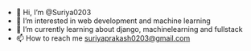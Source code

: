 - 👋 Hi, I’m @Suriya0203
- 👀 I’m interested in web development and machine learning
- 🌱 I’m currently learning about django, machinelearning and fullstack
- 📫 How to reach me suriyaprakash0203@gmail.com
